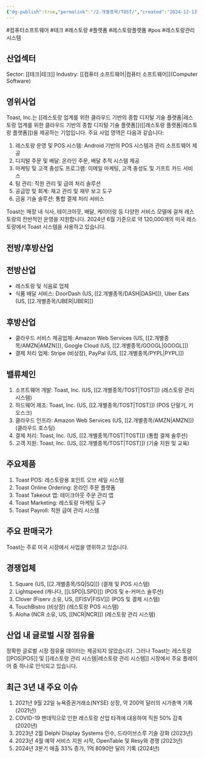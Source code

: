 ```yaml
---
{"dg-publish":true,"permalink":"/2.개별종목/TOST/","created":"2024-12-13T22:02:44.409+09:00","updated":"2025-06-03T20:06:01.693+09:00"}
---
```


#컴퓨터소프트웨어 #테크 #레스토랑 #플랫폼 #레스토랑플랫폼 #pos #레스토랑관리시스템

## 산업섹터

Sector: [[테크\|테크]]
Industry: [[컴퓨터 소프트웨어\|컴퓨터 소프트웨어]](Computer Software)

## 영위사업

Toast, Inc.는 [[레스토랑 업계를 위한 클라우드 기반의 종합 디지털 기술 플랫폼\|레스토랑 업계를 위한 클라우드 기반의 종합 디지털 기술 플랫폼]]([[레스토랑 플랫폼\|레스토랑 플랫폼]])을 제공하는 기업입니다. 주요 사업 영역은 다음과 같습니다:

1. 레스토랑 운영 및 POS 시스템: Android 기반의 POS 시스템과 관리 소프트웨어 제공
2. 디지털 주문 및 배달: 온라인 주문, 배달 추적 시스템 제공
3. 마케팅 및 고객 충성도 프로그램: 이메일 마케팅, 고객 충성도 및 기프트 카드 서비스
4. 팀 관리: 직원 관리 및 급여 처리 솔루션
5. 공급망 및 회계: 재고 관리 및 재무 보고 도구
6. 금융 기술 솔루션: 통합 결제 처리 서비스

Toast는 매장 내 식사, 테이크아웃, 배달, 케이터링 등 다양한 서비스 모델에 걸쳐 레스토랑의 전반적인 운영을 지원합니다. 2024년 6월 기준으로 약 120,000개의 미국 레스토랑에서 Toast 시스템을 사용하고 있습니다.

## 전방/후방산업

## 전방산업

- 레스토랑 및 식음료 업체
- 식품 배달 서비스: DoorDash (US, [[2.개별종목/DASH\|DASH]]), Uber Eats (US, [[2.개별종목/UBER\|UBER]])

## 후방산업

- 클라우드 서비스 제공업체: Amazon Web Services (US, [[2.개별종목/AMZN\|AMZN]]), Google Cloud (US, [[2.개별종목/GOOGL\|GOOGL]])
- 결제 처리 업체: Stripe (비상장), PayPal (US, [[2.개별종목/PYPL\|PYPL]])

## 밸류체인

1. 소프트웨어 개발: Toast, Inc. (US, [[2.개별종목/TOST\|TOST]]) (레스토랑 관리 시스템)
2. 하드웨어 제조: Toast, Inc. (US, [[2.개별종목/TOST\|TOST]]) (POS 단말기, 키오스크)
3. 클라우드 인프라: Amazon Web Services (US, [[2.개별종목/AMZN\|AMZN]]) (클라우드 호스팅)
4. 결제 처리: Toast, Inc. (US, [[2.개별종목/TOST\|TOST]]) (통합 결제 솔루션)
5. 고객 지원: Toast, Inc. (US, [[2.개별종목/TOST\|TOST]]) (기술 지원 및 교육)

## 주요제품

1. Toast POS: 레스토랑용 포인트 오브 세일 시스템
2. Toast Online Ordering: 온라인 주문 플랫폼
3. Toast Takeout 앱: 테이크아웃 주문 관리 앱
4. Toast Marketing: 레스토랑 마케팅 도구
5. Toast Payroll: 직원 급여 관리 시스템

## 주요 판매국가

Toast는 주로 미국 시장에서 사업을 영위하고 있습니다.

## 경쟁업체

1. Square (US, [[2.개별종목/SQ\|SQ]]) (결제 및 POS 시스템)
2. Lightspeed (캐나다, [[LSPD\|LSPD]]) (POS 및 e-커머스 솔루션)
3. Clover (Fiserv 소유, US, [[FISV\|FISV]]) (POS 및 결제 시스템)
4. TouchBistro (비상장) (레스토랑 POS 시스템)
5. Aloha (NCR 소유, US, [[NCR\|NCR]]) (레스토랑 관리 시스템)

## 산업 내 글로벌 시장 점유율

정확한 글로벌 시장 점유율 데이터는 제공되지 않았습니다. 그러나 Toast는 레스토랑 [[POS\|POS]] 및 [[레스토랑 관리 시스템\|레스토랑 관리 시스템]] 시장에서 주요 플레이어 중 하나로 인식되고 있습니다.

## 최근 3년 내 주요 이슈

1. 2021년 9월 22일 뉴욕증권거래소(NYSE) 상장, 약 200억 달러의 시가총액 기록 (2021년)
2. COVID-19 팬데믹으로 인한 레스토랑 산업 타격에 대응하여 직원 50% 감축 (2020년)
3. 2023년 2월 Delphi Display Systems 인수, 드라이브스루 기술 강화 (2023년)
4. 2023년 4월 예약 서비스 지원 시작, OpenTable 및 Resy와 경쟁 (2023년)
5. 2024년 3분기 매출 33% 증가, 1억 8090만 달러 기록 (2024년)
